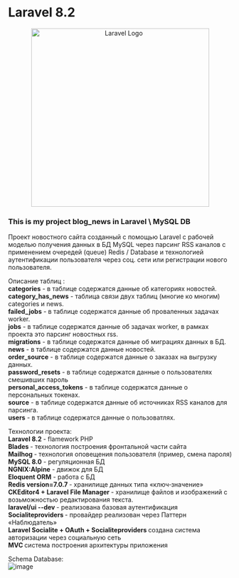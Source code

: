 # Laravel 8.2
<p align="center"><a href="https://laravel.com" target="_blank"><img src="https://raw.githubusercontent.com/laravel/art/master/logo-lockup/5%20SVG/2%20CMYK/1%20Full%20Color/laravel-logolockup-cmyk-red.svg" width="400" alt="Laravel Logo"></a></p>
<h3>This is my project blog_news in Laravel \ MySQL DB</h3>

Проект новостного сайта созданный с помощью Laravel с рабочей моделью получения данных в БД MySQL через парсинг RSS каналов с применением очередей (queue) Redis / Database и технологией аутентификации пользователя через соц. сети или регистрации нового пользователя.

Описание таблиц :<br>
<b>categories</b>	-	в таблице содержатся данные об категориях новостей. <br>
<b>category_has_news</b>	-	таблица связи двух таблиц (многие ко многим) categories и news. <br>
<b>failed_jobs</b>	-	в таблице содержатся данные об проваленных задачах worker. <br>
<b>jobs</b>	-	в таблице содержатся данные об задачах worker, в рамках проекта это парсинг новостных rss. <br>
<b>migrations</b>	-	в таблице содержатся данные об миграциях данных в БД. <br>
<b>news</b>	-	в таблице содержатся данные новостей. <br>
<b>order_source</b>	-	в таблице содержатся данные о заказах на выгрузку данных. <br>
<b>password_resets</b>	-	в таблице содержатся данные о пользователях смешивших пароль <br>
<b>personal_access_tokens</b>	-	в таблице содержатся данные о персональных токенах. <br>
<b>source</b>	-	в таблице содержатся данные об источниках RSS каналов для парсинга. <br>
<b>users</b>	-	в таблице содержатся данные о пользоватлях. <br>



Технологии проекта:<br>
<b>	Laravel 8.2	</b> - flamework PHP <br>
<b>	Blades	</b> - технология построения фронтальной части сайта <br>
<b>	Mailhog	</b> - технология оповещения пользователя (пример, смена пароля) <br>
<b>	MySQL 8.0</b> - регуляционная БД <br>
<b>	NGNIX:Alpine</b> - движок для БД <br>
<b>	Eloquent ORM</b> - работа с БД <br>
<b>	Redis version=7.0.7	</b> - хранилище данных типа «ключ‑значение» <br>
<b>	CKEditor4 + Laravel File Manager	</b> - хранилище файлов и изображений с возьможностью редактирования текста. <br>
<b>	laravel/ui --dev </b> - реализована базовая аутентификация<br>
<b>	Socialiteproviders </b> - провайдер реализован через Паттерн «Наблюдатель»<br>
<b>	Laravel Socialite + OAuth + Socialiteproviders </b> создана система авторизации через социальную сеть <br>
<b>	MVC </b> система построения архитектуры приложения <br>

Schema Database: <br>
![image](https://user-images.githubusercontent.com/64500585/220036050-e7ed2448-2fcb-44c5-8f91-7bdba77aa466.png)
